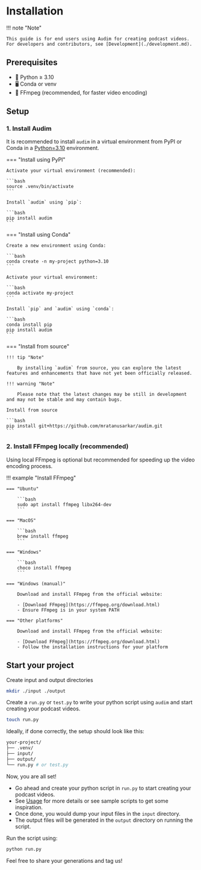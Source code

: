 # Installation

!!! note "Note"

    This guide is for end users using Audim for creating podcast videos.
    For developers and contributors, see [Development](./development.md).

## Prerequisites

- 🐍 Python ≥ 3.10
- 🖥️ Conda or venv
- 🎥 FFmpeg (recommended, for faster video encoding)

## Setup

### 1. Install Audim

It is recommended to install `audim` in a virtual environment from PyPI or Conda in a [Python=3.10](https://www.python.org/) environment.

=== "Install using PyPI"

    Activate your virtual environment (recommended):

    ```bash
    source .venv/bin/activate
    ```

    Install `audim` using `pip`:

    ```bash
    pip install audim
    ```

=== "Install using Conda"

    Create a new environment using Conda:

    ```bash
    conda create -n my-project python=3.10
    ```

    Activate your virtual environment:

    ```bash
    conda activate my-project
    ```

    Install `pip` and `audim` using `conda`:

    ```bash
    conda install pip
    pip install audim
    ```

=== "Install from source"

    !!! tip "Note"

        By installing `audim` from source, you can explore the latest features and enhancements that have not yet been officially released.
    
    !!! warning "Note"

        Please note that the latest changes may be still in development and may not be stable and may contain bugs.

    Install from source

    ```bash
    pip install git+https://github.com/mratanusarkar/audim.git
    ```


### 2. Install FFmpeg locally (recommended)

Using local FFmpeg is optional but recommended for speeding up the video encoding process.

!!! example "Install FFmpeg"

    === "Ubuntu"

        ```bash
        sudo apt install ffmpeg libx264-dev
        ```

    === "MacOS"

        ```bash
        brew install ffmpeg
        ```

    === "Windows"

        ```bash
        choco install ffmpeg
        ```

    === "Windows (manual)"

        Download and install FFmpeg from the official website:

        - [Download FFmpeg](https://ffmpeg.org/download.html)
        - Ensure FFmpeg is in your system PATH

    === "Other platforms"

        Download and install FFmpeg from the official website:

        - [Download FFmpeg](https://ffmpeg.org/download.html)
        - Follow the installation instructions for your platform

## Start your project

Create input and output directories

```bash
mkdir ./input ./output
```

Create a `run.py` or `test.py` to write your python script using `audim` and start creating your podcast videos.

```bash
touch run.py
```

Ideally, if done correctly, the setup should look like this:

```bash
your-project/
├── .venv/
├── input/
├── output/
└── run.py # or test.py
```

Now, you are all set!

- Go ahead and create your python script in `run.py` to start creating your podcast videos.
- See [Usage](../usage/index.md) for more details or see sample scripts to get some inspiration.
- Once done, you would dump your input files in the `input` directory.
- The output files will be generated in the `output` directory on running the script.

Run the script using:

```bash
python run.py
```

Feel free to share your generations and tag us!
